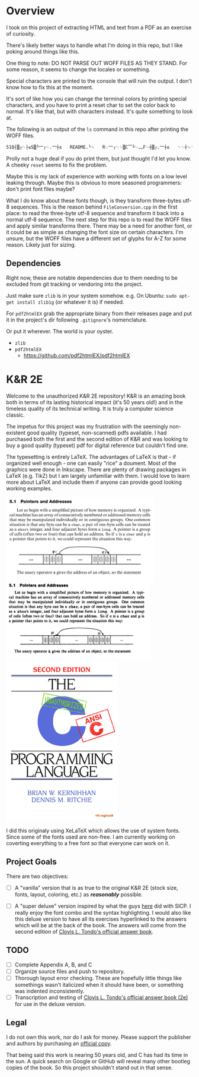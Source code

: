 # Overview

I took on this project of extracting HTML and text from a PDF as an exercise of curiosity.

There's likely better ways to handle what I'm doing in this repo, but I like poking around things like this.

One thing to note: DO NOT PARSE OUT WOFF FILES AS THEY STAND. For some reason, it seems to change the locales or something.

Special characters are printed to the console that will ruin the output. I don't know how to fix this at the moment.

It's sort of like how you can change the terminal colors by printing special characters, and you have to print a reset char to set the color back to normal. It's like that, but with characters instead. It's quite something to look at.

The following is an output of the `ls` command in this repo after printing the WOFF files.

```sh
51Q┤▒┌␋├≤S▒└⎻┌␊.⎻┼±   README.└␍   R␊⎻┌␋␌▒C⎺┴␊⎼F␋┼▒┌.⎻┼±   ␉␋┼␍␋┼±.±≤⎻   ␉┤␋┌␍   ␌⎺└└⎺┼.±≤⎻␋   ␌⎺└⎻␋┌␊ ␌⎺└└▒┼␍⎽.┘⎽⎺┼   ␌⎺┼┴␊⎼⎽␋⎺┼.⎽␤  '┐&⎼ ┴0⎼▒±├┤│8.⎻␍°'   ┼⎺␍␊ └⎺␍┤┌␊⎽   ┼⎺␍␊└⎺┼.┘⎽⎺┼   ⎻▒␌┐▒±␊-┌⎺␌┐.┘⎽⎺┼   ⎻▒␌┐▒±␊.┘⎽⎺┼   ⎻␍°2␤├└┌EX   ⎽⎼␌   ├⎽␌⎺┼°␋±.┘⎽⎺┼   ┴␊┼┴
```

Prolly not a huge deal if you do print them, but just thought I'd let you know. A cheeky `reset` seems to fix the problem.

Maybe this is my lack of experience with working with fonts on a low level leaking through. Maybe this is obvious to more seasoned programmers: don't print font files maybe?

What I do know about these fonts though, is they transform three-bytes utf-8 sequences. This is the reason behind `FileConversion.cpp` in the first place: to read the three-byte utf-8 sequence and transform it back into a normal utf-8 sequence. The next step for this repo is to read the WOFF files and apply similar transforms there. There may be a need for another font, or it could be as simple as changing the font size on certain characters. I'm unsure, but the WOFF files have a different set of glyphs for A-Z for some reason. Likely just for sizing.

## Dependencies

Right now, these are notable dependencies due to them needing to be excluded from git tracking or vendoring into the project.

Just make sure `zlib` is in your system somehow. e.g. On Ubuntu: `sudo apt-get install zlib1g` (or whatever it is) if needed.

For `pdf2htmlEX` grab the appropriate binary from their releases page and put it in the project's dir following `.gitignore`'s nomenclature.

Or put it wherever. The world is your oyster.

* `zlib`
* `pdf2htmlEX`
  * https://github.com/pdf2htmlEX/pdf2htmlEX

K&R 2E
=====

Welcome to the unauthorized K&R 2E repository! K&R is an amazing book both in
terms of its lasting historical impact (it's 50 years old!) and in the timeless
quality of its technical writing. It is truly a computer science classic.

The impetus for this project was my frustration with the seemingly non-existent
good quality (typeset, non-scanned) pdfs available. I had purchased both the
first and the second edition of K&R and was looking to buy a good quality
(typeset) pdf for digital reference but couldn't find one.

The typesetting is entirely LaTeX. The advantages of LaTeX is that - if
organized well enough - one can easily "rice" a doument. Most of the graphics
were done in Inkscape. There are plenty of drawing packages in LaTeX (e.g.
TikZ) but I am largely unfamiliar with them. I would love to learn more about
LaTeX and include them if anyone can provide good looking working examples.

<p float="middle">
<img src="./51QualitySample.png" alt="quality sample" width=400/>
<img src="./ReplicaCoverFinal.png" alt="sample cover" width=300/>
</p>

I did this originaly using XeLaTeX which allows the use of system fonts. Since
some of the fonts used are non-free. I am currently working on coverting everything
to a free font so that everyone can work on it.

Project Goals
-------------
There are two objectives:

- [ ] A "vanilla" version that is as true to the original K&R 2E (stock size,
   fonts, layout, coloring, etc.) as ***reasonably*** possible.

- [ ] A "super deluxe" version inspired by what the guys
   [here](https://github.com/sarabander/sicp-pdf) did with SICP.  I really
   enjoy the font combo and the syntax highlighting. I would also like this
   deluxe version to have all its exercises hyperlinked to the answers which
   will be at the back of the book. The answers will come from the second
   edition of [Clovis L. Tondo's official answer book](https://www.amazon.com/Answer-Book-Solutions-Exercises-Programming/dp/0131096532).

TODO
-------------
- [ ] Complete Appendix A, B, and C
- [ ] Organize source files and push to repository.
- [ ] Thorough layout error checking. These are hopefully little things like somethings wasn't italicized when it should have been, or something was indented inconsistently.
- [ ] Transcription and testing of [Clovis L. Tondo's official answer book (2e)](https://www.amazon.com/Answer-Book-Solutions-Exercises-Programming/dp/0131096532) for use in the deluxe version.

Legal
-------------
I do not own this work, nor do I ask for money. Please support the publisher and authors by purchasing an [official copy](https://www.amazon.com/Programming-Language-2nd-Brian-Kernighan/dp/0131103628/ref=sr_1_1?dchild=1&keywords=Programming-Language-2nd-Brian-Kernighan&qid=1601353364&sr=8-1).

That being said this work is nearing 50 years old, and C has had its time in
the sun. A quick search on Google or GitHub will reveal many other bootleg
copies of the book. So this project shouldn't stand out in that sense.
